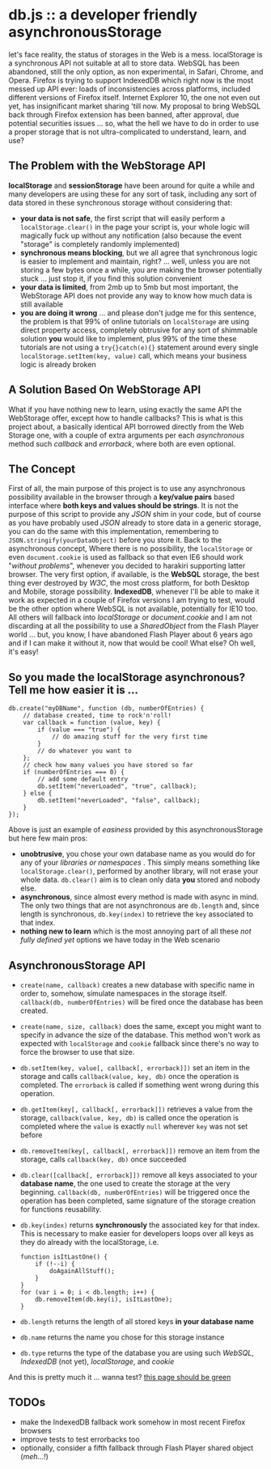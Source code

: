 db.js :: a developer friendly asynchronousStorage
=================================================
let's face reality, the status of storages in the Web is a mess.
localStorage is a synchronous API not suitable at all to store data.
WebSQL has been abandoned, still the only option, as non experimental, in Safari, Chrome, and Opera.
Firefox is trying to support IndexedDB which right now is the most messed up API ever: loads of inconsistencies across platforms, included different versions of Firefox itself.
Internet Explorer 10, the one not even out yet, has insignificant market sharing 'till now.
My proposal to bring WebSQL back through Firefox extension has been banned, after approval, due potential securities issues ... so, what the hell we have to do in order to use a proper storage that is not ultra-complicated to understand, learn, and use?

The Problem with the WebStorage API
-----------------------------------
**localStorage** and **sessionStorage** have been around for quite a while and many developers are using these for any sort of task, including any sort of data stored in these synchronous storage without considering that:

  * **your data is not safe**, the first script that will easily perform a `localStorage.clear()` in the page your script is, your whole logic will magically fuck up without any notification (also because the event "storage" is completely randomly implemented)
  * **synchronous means blocking**, but we all agree that synchronous logic is easier to implement and maintain, right? ... well, unless you are not storing a few bytes once a while, you are making the browser potentially stuck ... just stop it, if you find this solution convenient
  * **your data is limited**, from 2mb up to 5mb but most important, the WebStorage API does not provide any way to know how much data is still available
  * **you are doing it wrong** ... and please don't judge me for this sentence, the problem is that 99% of online tutorials on `localStorage` are using direct property access, completely obtrusive for any sort of shimmable solution **you** would like to implement, plus 99% of the time these tutorials are not using a `try{}catch(e){}` statement around every single `localStorage.setItem(key, value)` call, which means your business logic is already broken

A Solution Based On WebStorage API
----------------------------------
What if you have nothing new to learn, using exactly the same API the WebStorage offer, except how to handle callbacks?
This is what is this project about, a basically identical API borrowed directly from the Web Storage one, with a couple of extra arguments per each *asynchronous* method such *callback* and *errorback*, where both are even optional.

The Concept
-----------
First of all, the main purpose of this project is to use any asynchronous possibility available in the browser through a **key/value pairs** based interface where **both keys and values should be strings**.
It is not the purpose of this script to provide any *JSON* shim in your code, but of course as you have probably used *JSON* already to store data in a generic storage, you can do the same with this implementation, remembering to `JSON.stringify(yourDataObject)` before you store it.
Back to the asynchronous concept, Where there is no possibility, the `localStorage` or even `document.cookie` is used as fallback so that even IE6 should work "_without problems_", whenever you decided to harakiri supporting latter browser.
The very first option, if available, is the **WebSQL** storage, the best thing ever destroyed by *W3C*, the most cross platform, for both Desktop and Mobile, storage possibility.
**IndexedDB**, whenever I'll be able to make it work as expected in a couple of Firefox versions I am trying to test, would be the other option where WebSQL is not available, potentially for IE10 too.
All others will fallback into *localStorage* or *document.cookie* and I am not discarding at all the possibility to use a *SharedObject* from the Flash Player world ... but, you know, I have abandoned Flash Player about 6 years ago and if I can make it without it, now that would be cool!
What else? Oh well, it's easy!

So you made the localStorage asynchronous? Tell me how easier it is ...
-----------------------------------------------------------------------

    db.create("myDBName", function (db, numberOfEntries) {
        // database created, time to rock'n'roll!
        var callback = function (value, key) {
            if (value === "true") {
                // do amazing stuff for the very first time
            }
            // do whatever you want to
        };
        // check how many values you have stored so far
        if (numberOfEntries === 0) {
            // add some default entry
            db.setItem("neverLoaded", "true", callback);
        } else {
            db.setItem("neverLoaded", "false", callback);
        }
    });

Above is just an example of _easiness_ provided by this asynchronousStorage but here few main pros:

  * **unobtrusive**, you chose your own database name as you would do for any of your _libraries or namespaces_ . This simply means something like `localStorage.clear()`, performed by another library, will not erase your whole data. `db.clear()` aim is to clean only data **you** stored and nobody else.
  * **asynchronous**, since almost every method is made with async in mind. The only two things that are not asynchronous are `db.length` and, since length is synchronous, `db.key(index)` to retrieve the `key` associated to that index.
  * **nothing new to learn** which is the most annoying part of all these _not fully defined yet_ options we have today in the Web scenario

AsynchronousStorage API
-----------------------
  * `create(name, callback)` creates a new database with specific name in order to, somehow, simulate namespaces in the storage itself. `callback(db, numberOfEntries)` will be fired once the database has been created.
  * `create(name, size, callback)` does the same, except you might want to specify in advance the size of the database. This method won't work as expected with `localStorage` and `cookie` fallback since there's no way to force the browser to use that size.
  * `db.setItem(key, value[, callback[, errorback]])` set an item in the storage and calls `callback(value, key, db)` once the operation is completed. The `errorback` is called if something went wrong during this operation.
  * `db.getItem(key[, callback[, errorback]])` retrieves a value from the storage, `callback(value, key, db)` is called once the operation is completed where the `value` is exactly `null` wherever `key` was not set before
  * `db.removeItem(key[, callback[, errorback]])` remove an item from the storage, calls `callback(key, db)` once succeeded
  * `db.clear([callback[, errorback]])` remove all keys associated to your **database name**, the one used to create the storage at the very beginning. `callback(db, numberOfEntries)` will be triggered once the operation has been completed, same signature of the storage creation for functions reusability.
  * `db.key(index)` returns **synchronously** the associated key for that index. This is necessary to make easier for developers loops over all keys as they do already with the localStorage, i.e.

        function isItLastOne() {
            if (!--i) {
                doAgainAllStuff();
            }
        }
        for (var i = 0; i < db.length; i++) {
            db.removeItem(db.key(i), isItLastOne);
        }

  * `db.length` returns the length of all stored keys **in your database name**
  * `db.name` returns the name you chose for this storage instance
  * `db.type` returns the type of the database you are using such _WebSQL_, _IndexedDB_ (not yet), _localStorage_, and _cookie_

And this is pretty much it ... wanna test? [this page should be green](http://www.3site.eu/db/test/ "test")

TODOs
-----
  * make the IndexedDB fallback work somehow in most recent Firefox browsers
  * improve tests to test errorbacks too
  * optionally, consider a fifth fallback through Flash Player shared object (*meh...!*)